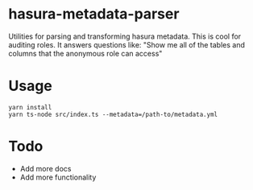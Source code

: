 # hasura-metadata-parser

Utilities for parsing and transforming hasura metadata. This is cool for auditing roles. It answers questions like: "Show me all of the tables and columns that the anonymous role can access"

# Usage

```
yarn install
yarn ts-node src/index.ts --metadata=/path-to/metadata.yml
```

# Todo

* Add more docs
* Add more functionality
